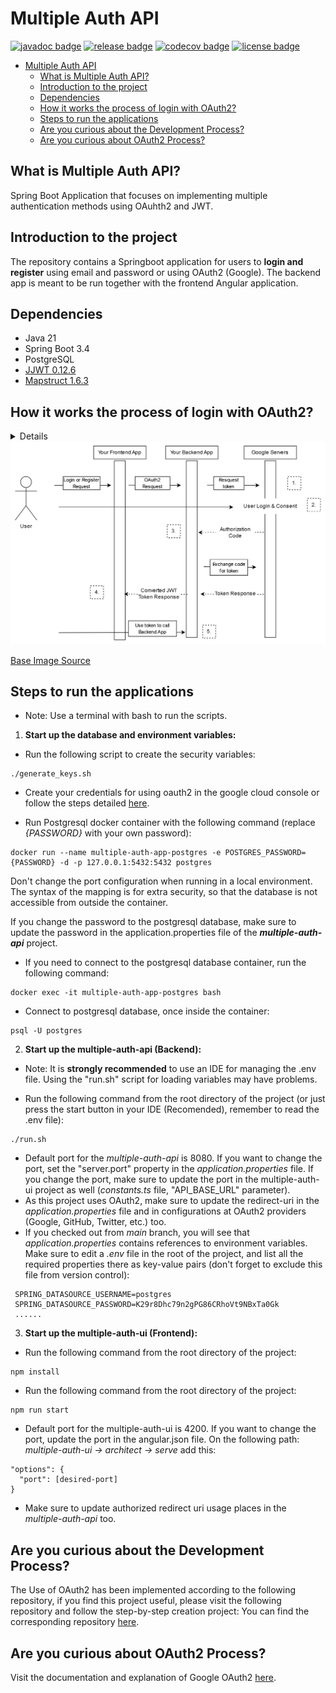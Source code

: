 # Multiple Auth API

[![javadoc badge]][javadoc]
[![release badge]][release]
[![codecov badge]][codecov]
[![license badge]][license]

[javadoc]: https://rogelioolarte.github.io/multiple-auth-api/
[javadoc badge]: https://img.shields.io/badge/javadoc-1.0.0-brightgreen.svg
[release]: https://github.com/rogelioolarte/multiple-auth-api/releases
[release badge]: https://img.shields.io/github/v/release/rogelioolarte/multiple-auth-api?color=brightgreen&sort=semver
[codecov]: https://codecov.io/gh/rogelioolarte/multiple-auth-api
[codecov badge]: https://codecov.io/gh/rogelioolarte/multiple-auth-api/branch/main/graph/badge.svg
[license]: LICENSE
[license badge]: https://img.shields.io/github/license/rogelioolarte/multiple-auth-api?color=blue

- [Multiple Auth API](#multiple-auth-api)
  - [What is Multiple Auth API?](#what-is-multiple-auth-api)
  - [Introduction to the project](#introduction-to-the-project)
  - [Dependencies](#dependencies)
  - [How it works the process of login with OAuth2?](#how-it-works-the-process-of-login-with-oauth2)
  - [Steps to run the applications](#steps-to-run-the-applications)
  - [Are you curious about the Development Process?](#are-you-curious-about-the-development-process)
  - [Are you curious about OAuth2 Process?](#are-you-curious-about-oauth2-process)

## What is Multiple Auth API?
Spring Boot Application that focuses on implementing multiple authentication methods using OAuhth2 and JWT.

## Introduction to the project
The repository contains a Springboot application for users to **login and register** using email and password or using OAuth2 (Google).
The backend app is meant to be run together with the frontend Angular application.

## Dependencies
  * Java 21
  * Spring Boot 3.4
  * PostgreSQL
  * [JJWT 0.12.6](https://github.com/jwtk/jjwt)
  * [Mapstruct 1.6.3](https://github.com/mapstruct/mapstruct)

## How it works the process of login with OAuth2? 
<details>
  <ul>
    <li>First, The user visits our Frontend application and logs in with "Google" and is redirected to our Backend application where he is then redirected to the Google consent page with our OAuth2 API information for Google</li>
    <li>Second, If he accepts the consent, he is redirected to our Backend application with the authorization code, where it is resolved, where he will first be redirected to our Backend application, but at the end to our Frontend application.</li>
    <li>Third, The received authorization code is processed and resolved in our Backend application, then the received authorization code is exchanged for a Token.</li>
    <li>Fourth, The Token response is received by our Backend application and converted to a Token response with our JWT configuration, then he is redirected to our Frontend application with the new Token.</li>
    <li>Fifth, The user can access our Backend application to use any of our services.</li>
  </ul>
</details>
<div align="center" >
  <img src="ouath2-diagram.png" alt="google oauth2 diagram">
</div>

[Base Image Source](https://developers.google.com/static/identity/protocols/oauth2/images/flows/authorization-code.png)

## Steps to run the applications
 - Note: Use a terminal with bash to run the scripts.

1. **Start up the database and environment variables:**
 - Run the following script to create the security variables:
 
```console
./generate_keys.sh
```

 - Create your credentials for using oauth2 in the google cloud console or follow the steps detailed [here](https://blog.devgenius.io/part-3-implementing-authentication-with-spring-boot-security-6-oauth2-and-angular-17-via-8716646ed062).

 - Run Postgresql docker container with the following command (replace _{PASSWORD}_ with your own password):

```console
docker run --name multiple-auth-app-postgres -e POSTGRES_PASSWORD={PASSWORD} -d -p 127.0.0.1:5432:5432 postgres
```

 Don't change the port configuration when running in a local environment. The syntax of the mapping is for extra security, so that the database is not accessible from outside the container.

 If you change the password to the postgresql database, make sure to update the password in the application.properties file of the **_multiple-auth-api_** project.
 - If you need to connect to the postgresql database container, run the following command:

```console
docker exec -it multiple-auth-app-postgres bash
```

 - Connect to postgresql database, once inside the container:
```console
psql -U postgres
```

2. **Start up the multiple-auth-api (Backend):**
 - Note: It is **strongly recommended** to use an IDE for managing the .env file. Using the "run.sh" script for loading variables may have problems.

 - Run the following command from the root directory of the project (or just press the start button in your IDE (Recomended), remember to read the .env file):

```console
./run.sh
```

 - Default port for the _multiple-auth-api_ is 8080. If you want to change the port, set the "server.port" property in the _application.properties_ file. If you change the port, make sure to update the port in the multiple-auth-ui project as well (_constants.ts_ file, "API_BASE_URL" parameter).
 - As this project uses OAuth2, make sure to update the redirect-uri in the _application.properties_ file and in configurations at OAuth2 providers (Google, GitHub, Twitter, etc.) too.
 - If you checked out from _main_ branch, you will see that _application.properties_ contains references to environment variables. Make sure to edit a _.env_ file in the root of the project, and list all the required properties there as key-value pairs (don't forget to exclude this file from version control):

```
 SPRING_DATASOURCE_USERNAME=postgres
 SPRING_DATASOURCE_PASSWORD=K29r8Dhc79n2gPG86CRhoVt9NBxTa0Gk
 ......
```
3. **Start up the multiple-auth-ui (Frontend):**
  - Run the following command from the root directory of the project:

```console
npm install
```
  - Run the following command from the root directory of the project:

```console
npm run start
```

  - Default port for the multiple-auth-ui is 4200. If you want to change the port, update the port in the angular.json file. On the following path: _multiple-auth-ui -> architect -> serve_ add this:
  
```
"options": {
  "port": [desired-port]
}
```

  - Make sure to update authorized redirect uri usage places in the _multiple-auth-api_ too.

## Are you curious about the Development Process? 
The Use of OAuth2 has been implemented according to the following repository, if you find this project useful, please visit the following repository and follow the step-by-step creation project:
You can find the corresponding repository [here](https://github.com/anitalakhadze/multiple-auth-ui).

## Are you curious about OAuth2 Process?
Visit the documentation and explanation of Google OAuth2 [here](https://developers.google.com/identity/protocols/oauth2).
